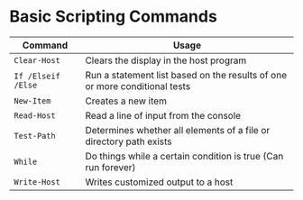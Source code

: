 # Basic Scripting Commands

| **Command** | **Usage** |
|-------------|-----------|
| `Clear-Host` | Clears the display in the host program |
| `If /Elseif /Else` | Run a statement list based on the results of one or more conditional tests |
| `New-Item` | Creates a new item |
| `Read-Host` | Read a line of input from the console |
| `Test-Path` | Determines whether all elements of a file or directory path exists |
| `While` | Do things while a certain condition is true (Can run forever) |
| `Write-Host` | Writes customized output to a host |